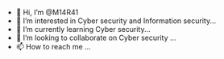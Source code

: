 - 👋 Hi, I’m @M14R41
- 👀 I’m interested in Cyber security and Information security...
- 🌱 I’m currently learning  Cyber security...
- 💞️ I’m looking to collaborate on Cyber security ...
- 📫 How to reach me ...

<!---
M14R41/M14R41 is a ✨ special ✨ repository because its `README.md` (this file) appears on your GitHub profile.
You can click the Preview link to take a look at your changes.
--->
